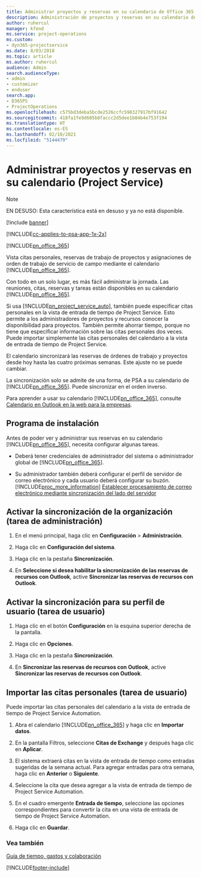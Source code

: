 ```yaml
---
title: Administrar proyectos y reservas en su calendario de Office 365
description: Administración de proyectos y reservas en su calendario de Office 365
author: ruhercul
manager: kfend
ms.service: project-operations
ms.custom:
- dyn365-projectservice
ms.date: 8/03/2018
ms.topic: article
ms.author: ruhercul
audience: Admin
search.audienceType:
- admin
- customizer
- enduser
search.app:
- D365PS
- ProjectOperations
ms.openlocfilehash: c575bd3deba5bcde2526ccfc598327917bf91642
ms.sourcegitcommit: 418fa1fe9d605b8faccc2d5dee1b04b4e753f194
ms.translationtype: HT
ms.contentlocale: es-ES
ms.lasthandoff: 02/10/2021
ms.locfileid: "5144479"
---
```

# <a name="manage-projects-and-bookings-in-your-calendar-project-service"></a>Administrar proyectos y reservas en su calendario (Project Service)

> [!Note]
> EN DESUSO: Esta característica está en desuso y ya no está disponible.

[!include [banner](../includes/psa-now-project-operations.md)]

[!INCLUDE[cc-applies-to-psa-app-1x-2x](../includes/cc-applies-to-psa-app-1x-2x.md)]

[!INCLUDE[pn_office_365](../includes/pn-office-365.md)] 

Vista citas personales, reservas de trabajo de proyectos y asignaciones de orden de trabajo de servicio de campo mediante el calendario [!INCLUDE[pn_office_365](../includes/pn-office-365.md)].  
  
 Con todo en un solo lugar, es más fácil administrar la jornada. Las reuniones, citas, reservas y tareas están disponibles en su calendario [!INCLUDE[pn_office_365](../includes/pn-office-365.md)].  
  
 Si usa [!INCLUDE[pn_project_service_auto](../includes/pn-project-service-auto.md)], también puede especificar citas personales en la vista de entrada de tiempo de Project Service. Esto permite a los administradores de proyectos y recursos conocer la disponibilidad para proyectos. También permite ahorrar tiempo, porque no tiene que especificar información sobre las citas personales dos veces. Puede importar simplemente las citas personales del calendario a la vista de entrada de tiempo de Project Service.  
  
 El calendario sincronizará las reservas de órdenes de trabajo y proyectos desde hoy hasta las cuatro próximas semanas. Este ajuste no se puede cambiar.  
  
 La sincronización solo se admite de una forma, de PSA a su calendario de [!INCLUDE[pn_office_365](../includes/pn-office-365.md)]. Puede sincronizar en el orden inverso. 
  
 Para aprender a usar su calendario [!INCLUDE[pn_office_365](../includes/pn-office-365.md)], consulte [Calendario en Outlook en la web para la empresas](https://support.office.com/article/Calendar-in-Outlook-on-the-web-for-business-5219c457-d1fe-4c2f-9032-1a816b88e936).  
  
## <a name="setup"></a>Programa de instalación  
 Antes de poder ver y administrar sus reservas en su calendario [!INCLUDE[pn_office_365](../includes/pn-office-365.md)], necesita configurar algunas tareas.  
  
- Deberá tener credenciales de administrador del sistema o administrador global de [!INCLUDE[pn_office_365](../includes/pn-office-365.md)].  
  
- Su administrador también deberá configurar el perfil de servidor de correo electrónico y cada usuario deberá configurar su buzón. [!INCLUDE[proc_more_information](../includes/proc-more-information.md)] [Establecer procesamiento de correo electrónico mediante sincronización del lado del servidor](https://docs.microsoft.com/dynamics365/customerengagement/on-premises/admin/set-up-server-side-synchronization-of-email-appointments-contacts-and-tasks)  
  
## <a name="turn-on-synchronization-for-your-organization-admin-task"></a>Activar la sincronización de la organización (tarea de administración)  
  
1.  En el menú principal, haga clic en **Configuración** > **Administración**.  
  
2.  Haga clic en **Configuración del sistema**.  
  
3.  Haga clic en la pestaña **Sincronización**.  
  
4.  En **Seleccione si desea habilitar la sincronización de las reservas de recursos con Outlook**, active **Sincronizar las reservas de recursos con Outlook**.  
  
## <a name="turn-on-synchronization-for-your-user-profile-user-task"></a>Activar la sincronización para su perfil de usuario (tarea de usuario)  
  
1.  Haga clic en el botón **Configuración** en la esquina superior derecha de la pantalla.  
  
2.  Haga clic en **Opciones**.  
  
3.  Haga clic en la pestaña **Sincronización**.  
  
4.  En **Sincronizar las reservas de recursos con Outlook**, active **Sincronizar las reservas de recursos con Outlook**.  
  
## <a name="import-your-personal-appointments-user-task"></a>Importar las citas personales (tarea de usuario)  
 Puede importar las citas personales del calendario a la vista de entrada de tiempo de Project Service Automation.  
  
1. Abra el calendario [!INCLUDE[pn_office_365](../includes/pn-office-365.md)] y haga clic en **Importar datos**.  
  
2. En la pantalla Filtros, seleccione **Citas de Exchange** y después haga clic en **Aplicar**.  
  
3. El sistema extraerá citas en la vista de entrada de tiempo como entradas sugeridas de la semana actual. Para agregar entradas para otra semana, haga clic en **Anterior** o **Siguiente**.  
  
4. Seleccione la cita que desea agregar a la vista de entrada de tiempo de Project Service Automation.  
  
5. En el cuadro emergente **Entrada de tiempo**, seleccione las opciones correspondientes para convertir la cita en una vista de entrada de tiempo de Project Service Automation.  
  
6. Haga clic en **Guardar**.  
  
### <a name="see-also"></a>Vea también  
 [Guía de tiempo, gastos y colaboración](../psa/time-expense-collaboration-guide.md)


[!INCLUDE[footer-include](../includes/footer-banner.md)]